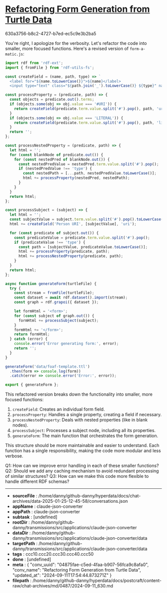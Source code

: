 # [Refactoring Form Generation from Turtle Data](https://claude.ai/chat/04875fae-c5ed-4faa-b907-56fca9c8afa0)

630a3756-b8c2-4727-b7ed-ec5c9e3b2ba5

 You're right, I apologize for the verbosity. Let's refactor the code into smaller, more focused functions. Here's a revised version of `form-a-matic.js`:

```javascript
import rdf from 'rdf-ext';
import { fromFile } from 'rdf-utils-fs';

const createField = (name, path, type) => `
  <label for="${name.toLowerCase()}">${name}</label>
  <input type="text" class="${path.join('_').toLowerCase()} ${type}" name="${name.toLowerCase()}" />`;

const processProperty = (predicate, path) => {
  const objects = predicate.out().terms;
  if (objects.some(obj => obj.value === '#URI')) {
    return createField(predicate.term.value.split('#').pop(), path, 'uri');
  }
  if (objects.some(obj => obj.value === 'LITERAL')) {
    return createField(predicate.term.value.split('#').pop(), path, 'literal');
  }
  return '';
};

const processNestedProperty = (predicate, path) => {
  let html = '';
  for (const blankNode of predicate.out()) {
    for (const nestedPred of blankNode.out()) {
      const nestedPredValue = nestedPred.term.value.split('#').pop();
      if (nestedPredValue !== 'type') {
        const nestedPath = [...path, nestedPredValue.toLowerCase()];
        html += processProperty(nestedPred, nestedPath);
      }
    }
  }
  return html;
};

const processSubject = (subject) => {
  let html = '';
  const subjectValue = subject.term.value.split('#').pop().toLowerCase();
  html += createField('Person URI', [subjectValue], 'uri');

  for (const predicate of subject.out()) {
    const predicateValue = predicate.term.value.split('#').pop();
    if (predicateValue !== 'type') {
      const path = [subjectValue, predicateValue.toLowerCase()];
      html += processProperty(predicate, path);
      html += processNestedProperty(predicate, path);
    }
  }
  return html;
};

async function generateForm(turtleFile) {
  try {
    const stream = fromFile(turtleFile);
    const dataset = await rdf.dataset().import(stream);
    const graph = rdf.grapoi({ dataset });

    let formHtml = '<form>';
    for (const subject of graph.out()) {
      formHtml += processSubject(subject);
    }
    formHtml += '</form>';
    return formHtml;
  } catch (error) {
    console.error('Error generating form:', error);
    return '';
  }
}

generateForm('data/foaf-template.ttl')
  .then(form => console.log(form))
  .catch(error => console.error('Error:', error));

export { generateForm };
```

This refactored version breaks down the functionality into smaller, more focused functions:

1. `createField`: Creates an individual form field.
2. `processProperty`: Handles a single property, creating a field if necessary.
3. `processNestedProperty`: Deals with nested properties (like in blank nodes).
4. `processSubject`: Processes a subject node, including all its properties.
5. `generateForm`: The main function that orchestrates the form generation.

This structure should be more maintainable and easier to understand. Each function has a single responsibility, making the code more modular and less verbose.

Q1: How can we improve error handling in each of these smaller functions?
Q2: Should we add any caching mechanism to avoid redundant processing of similar structures?
Q3: How can we make this code more flexible to handle different RDF schemas?

---

* **sourceFile** : /home/danny/github-danny/hyperdata/docs/chat-archives/data-2025-01-25-12-45-58/conversations.json
* **appName** : claude-json-converter
* **appPath** : claude-json-converter
* **subtask** : [undefined]
* **rootDir** : /home/danny/github-danny/transmissions/src/applications/claude-json-converter
* **dataDir** : /home/danny/github-danny/transmissions/src/applications/claude-json-converter/data
* **targetPath** : /home/danny/github-danny/transmissions/src/applications/claude-json-converter/data
* **tags** : ccc10.ccc20.ccc30.ccc40.ccc50
* **done** : [undefined]
* **meta** : {
  "conv_uuid": "04875fae-c5ed-4faa-b907-56fca9c8afa0",
  "conv_name": "Refactoring Form Generation from Turtle Data",
  "updated_at": "2024-09-11T17:54:44.873271Z"
}
* **filepath** : /home/danny/github-danny/hyperdata/docs/postcraft/content-raw/chat-archives/md/0487/2024-09-11_630.md
